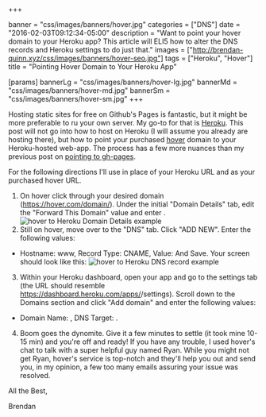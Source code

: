 +++

banner = "css/images/banners/hover.jpg"
categories = ["DNS"]
date = "2016-02-03T09:12:34-05:00"
description = "Want to point your hover domain to your Heroku app?  This article will ELI5 how to alter the DNS records and Heroku settings to do just that."
images = ["http://brendan-quinn.xyz/css/images/banners/hover-seo.jpg"]
tags = ["Heroku", "Hover"]
title = "Pointing Hover Domain to Your Heroku App"

[params]
  bannerLg = "css/images/banners/hover-lg.jpg"
  bannerMd = "css/images/banners/hover-md.jpg"
  bannerSm = "css/images/banners/hover-sm.jpg"
+++

Hosting static sites for free on Github's Pages is fantastic, but it might be more preferable to ru your own server.  My go-to for that is [Heroku](https://www.heroku.com/).  This post will not go into how to host on Heroku (I will assume you already are hosting there), but how to point your purchased [hover](hover.com) domain to your Heroku-hosted web-app.<!--more-->  The process has a few more nuances than my previous post on [pointing to gh-pages](/blog/pointing-hover-domain-to-github-pages/).

For the following directions I'll use <your-Heroku-URL> in place of your Heroku URL and <your-hover-URL> as your purchased hover URL.

1. On hover click through your desired domain (https://hover.com/domain/<your-hover-URL>).  Under the initial "Domain Details" tab, edit the "Forward This Domain" value and enter <your-Heroku-URL>.
  ![hover to Heroku Domain Details example](/css/images/hover-to-heroku-domain-details.jpg)
2. Still on hover, move over to the "DNS" tab.  Click "ADD NEW".  Enter the following values:
  * Hostname: www, Record Type: CNAME, Value: <your-Heroku-URL>
  And Save.  Your screen should look like this:
  ![hover to Heroku DNS record example](/css/images/hover-to-heroku-dns-records.jpg)
3. Within your Heroku dashboard, open your app and go to the settings tab (the URL should resemble https://dashboard.heroku.com/apps/<your-Heroku-URL>/settings).  Scroll down to the Domains section and click "Add domain" and enter the following values:
  * Domain Name: <your-hover-URL>, DNS Target: <your-Heroku-URL>.
4. Boom goes the dynomite.  Give it a few minutes to settle (it took mine 10-15 min) and you're off and ready!  If you have any trouble, I used hover's chat to talk with a super helpful guy named Ryan.  While you might not get Ryan, hover's service is top-notch and they'll help you out and send you, in my opinion, a few too many emails assuring your issue was resolved.

All the Best,

Brendan
